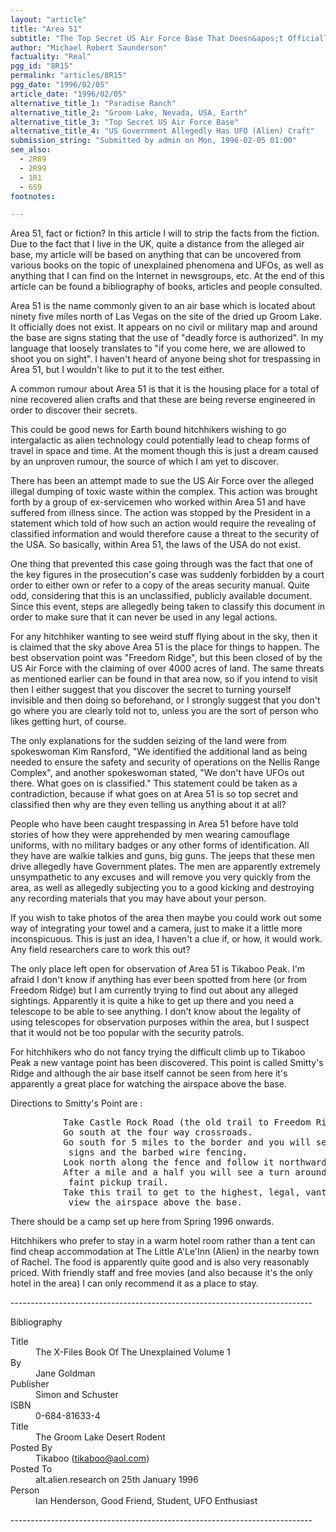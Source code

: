 ```yaml
---
layout: "article"
title: "Area 51"
subtitle: "The Top Secret US Air Force Base That Doesn&apos;t Officially Exist"
author: "Michael Robert Saunderson"
factuality: "Real"
pgg_id: "8R15"
permalink: "articles/8R15"
pgg_date: "1996/02/05"
article_date: "1996/02/05"
alternative_title_1: "Paradise Ranch"
alternative_title_2: "Groom Lake, Nevada, USA, Earth"
alternative_title_3: "Top Secret US Air Force Base"
alternative_title_4: "US Government Allegedly Has UFO (Alien) Craft"
submission_string: "Submitted by admin on Mon, 1996-02-05 01:00"
see_also:
  - 2R89
  - 2R99
  - 1R1
  - 6S9
footnotes: 

---
```

<div>
<p>Area 51, fact or fiction? In this article I will to strip the facts from the fiction. Due to the fact that I live in the UK, quite a distance from the alleged air base, my article will be based on anything that can be uncovered from various books on the topic of unexplained phenomena and UFOs, as well as anything that I can find on the Internet in newsgroups, etc. At the end of this article can be found a bibliography of books, articles and people consulted.</p>
<p>Area 51 is the name commonly given to an air base which is located about ninety five miles north of Las Vegas on the site of the dried up Groom Lake. It officially does not exist. It appears on no civil or military map and around the base are signs stating that the use of "deadly force is authorized". In my language that loosely translates to "if you come here, we are allowed to shoot you on sight". I haven't heard of anyone being shot for trespassing in Area 51, but I wouldn't like to put it to the test either.</p>
<p>A common rumour about Area 51 is that it is the housing place for a total of nine recovered alien crafts and that these are being reverse engineered in order to discover their secrets.</p>
<p>This could be good news for Earth bound hitchhikers wishing to go intergalactic as alien technology could potentially lead to cheap forms of travel in space and time. At the moment though this is just a dream caused by an unproven rumour, the source of which I am yet to discover.</p>
<p>There has been an attempt made to sue the US Air Force over the alleged illegal dumping of toxic waste within the complex. This action was brought forth by a group of ex-servicemen who worked within Area 51 and have suffered from illness since. The action was stopped by the President in a statement which told of how such an action would require the revealing of classified information and would therefore cause a threat to the security of the USA. So basically, within Area 51, the laws of the USA do not exist.</p>
<p>One thing that prevented this case going through was the fact that one of the key figures in the prosecution's case was suddenly forbidden by a court order to either own or refer to a copy of the areas security manual. Quite odd, considering that this is an unclassified, publicly available document. Since this event, steps are allegedly being taken to classify this document in order to make sure that it can never be used in any legal actions.</p>
<p>For any hitchhiker wanting to see weird stuff flying about in the sky, then it is claimed that the sky above Area 51 is the place for things to happen. The best observation point was "Freedom Ridge", but this been closed of by the US Air Force with the claiming of over 4000 acres of land. The same threats as mentioned earlier can be found in that area now, so if you intend to visit then I either suggest that you discover the secret to turning yourself invisible and then doing so beforehand, or I strongly suggest that you don't go where you are clearly told not to, unless you are the sort of person who likes getting hurt, of course.</p>
<p>The only explanations for the sudden seizing of the land were from spokeswoman Kim Ransford, "We identified the additional land as being needed to ensure the safety and security of operations on the Nellis Range Complex", and another spokeswoman stated, "We don't have UFOs out there. What goes on is classified." This statement could be taken as a contradiction, because if what goes on at Area 51 is so top secret and classified then why are they even telling us anything about it at all?</p>
<p>People who have been caught trespassing in Area 51 before have told stories of how they were apprehended by men wearing camouflage uniforms, with no military badges or any other forms of identification. All they have are walkie talkies and guns, big guns. The jeeps that these men drive allegedly have Government plates. The men are apparently extremely unsympathetic to any excuses and will remove you very quickly from the area, as well as allegedly subjecting you to a good kicking and destroying any recording materials that you may have about your person.</p>
<p>If you wish to take photos of the area then maybe you could work out some way of integrating your towel and a camera, just to make it a little more inconspicuous. This is just an idea, I haven't a clue if, or how, it would work. Any field researchers care to work this out?</p>
<p>The only place left open for observation of Area 51 is Tikaboo Peak. I'm afraid I don't know if anything has ever been spotted from here (or from Freedom Ridge) but I am currently trying to find out about any alleged sightings. Apparently it is quite a hike to get up there and you need a telescope to be able to see anything. I don't know about the legality of using telescopes for observation purposes within the area, but I suspect that it would not be too popular with the security patrols.</p>
<p>For hitchhikers who do not fancy trying the difficult climb up to Tikaboo Peak a new vantage point has been discovered. This point is called Smitty's Ridge and although the air base itself cannot be seen from here it's apparently a great place for watching the airspace above the base.</p>
<p>Directions to Smitty's Point are :</p>
<pre>
          Take Castle Rock Road (the old trail to Freedom Ridge).
          Go south at the four way crossroads.
          Go south for 5 miles to the border and you will see the keep out
           signs and the barbed wire fencing.
          Look north along the fence and follow it northwards.
          After a mile and a half you will see a turn around space and a
           faint pickup trail.
          Take this trail to get to the highest, legal, vantage point to
           view the airspace above the base.
</pre>
<p>There should be a camp set up here from Spring 1996 onwards.</p>
<p>Hitchhikers who prefer to stay in a warm hotel room rather than a tent can find cheap accommodation at The Little A'Le'Inn (Alien) in the nearby town of Rachel. The food is apparently quite good and is also very reasonably priced. With friendly staff and free movies (and also because it's the only hotel in the area) I can only recommend it as a place to stay.</p>
<p>---------------------------------------------------------------------------</p>
<p>Bibliography</p>
<dl compact>
<dt>Title</dt>
<dd>The X-Files Book Of The Unexplained Volume 1</dd>
<dt>By</dt>
<dd>Jane Goldman</dd>
<dt>Publisher</dt>
<dd>Simon and Schuster</dd>
<dt>ISBN</dt>
<dd>0-684-81633-4</dd>
<dt>Title</dt>
<dd>The Groom Lake Desert Rodent</dd>
<dt>Posted By</dt>
<dd>Tikaboo (<a href="https://web.archive.org/web/20130117014452/mailto:tikaboo@aol.com">tikaboo@aol.com</a>)</dd>
<dt>Posted To</dt>
<dd>alt.alien.research on 25th January 1996</dd>
<dt>Person</dt>
<dd>Ian Henderson, Good Friend, Student, UFO Enthusiast</dd>
</dl>
<p>---------------------------------------------------------------------------</p>
</div>
